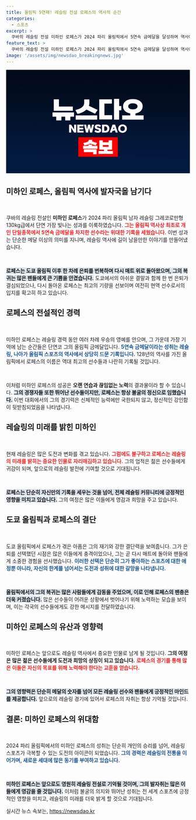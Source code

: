 ```yaml
---
title: 올림픽 5연패! 레슬링 전설 로페스의 역사적 순간
categories:
  - 스포츠
excerpt: >
  쿠바의 레슬링 전설 미하인 로페스가 2024 파리 올림픽에서 5연속 금메달을 달성하며 역사에 길이 남을 기록을 세웠습니다. 은퇴 후 돌아온 그가 보여준 전설적인 기량을 만나보세요!
feature_text: >
  쿠바의 레슬링 전설 미하인 로페스가 2024 파리 올림픽에서 5연속 금메달을 달성하며 역사에 길이 남을 기록을 세웠습니다. 은퇴 후 돌아온 그가 보여준 전설적인 기량을 만나보세요!
image: '/assets/img/newsdao_breakingnews.jpg'
---
```


<p><img src="/assets/img/newsdao_breakingnews.jpg" alt="flaretime 속보" /></p>

<h2 data-ke-size="size26">미하인 로페스, 올림픽 역사에 발자국을 남기다</h2>

<p data-ke-size="size16">&nbsp;</p>

<p>쿠바의 레슬링 전설인 <b>미하인 로페스</b>가 2024 파리 올림픽 남자 레슬링 그레코로만형 130kg급에서 단연 가장 빛나는 성과를 이룩하였습니다. <b><span style="color: #ee2323;">그는 올림픽 역사상 최초로 개인 단일종목에서 5연속 금메달을 차지한 선수라는 위대한 기록을 세웠습니다.</span></b> 이번 성과는 단순한 메달 이상의 의미를 지니며, 레슬링 역사에 길이 남을만한 이야기를 만들어냈습니다. </p>

<p data-ke-size="size16">&nbsp;</p>

<p><b><span style="background-color: #21538527;">로페스는 도쿄 올림픽 이후 한 차례 은퇴를 번복하며 다시 매트 위로 돌아왔으며, 그의 복귀는 많은 팬들에게 큰 기쁨을 안겼습니다.</span></b> 도쿄에서의 아쉬운 결말과 함께 한 번 은퇴가 결심되었으나, 다시 돌아온 로페스는 최고의 기량을 선보이며 여전히 현역 선수로서의 입지를 확고히 하고 있습니다. </p>

<h2 data-ke-size="size26">로페스의 전설적인 경력</h2>

<p data-ke-size="size16">&nbsp;</p>

<p>미하인 로페스는 레슬링 경력 동안 여러 차례 우승의 영예를 안으며, 그 가운데 가장 기억에 남는 순간들은 단연코 그의 올림픽 금메달입니다. <b><span style="color: #1a5490;">5연속 금메달이라는 성취는 레슬링, 나아가 올림픽 스포츠의 역사에서 상당히 드문 기록입니다.</span></b> 128년의 역사를 가진 올림픽에서 로페스의 이름은 역대 최고의 선수들과 나란히 기록될 것입니다.</p>

<p data-ke-size="size16">&nbsp;</p>

<p>이처럼 미하인 로페스의 성공은 <b>오랜 연습과 끊임없는 노력</b>의 결과물이라 할 수 있습니다. <b><span style="background-color: #21538527;">그의 경쟁자들 또한 뛰어난 선수들이지만, 로페스는 항상 불굴의 정신으로 임했습니다.</span></b> 이번 대회에서의 그의 경기력은 신체적인 능력에만 국한되지 않고, 정신적인 강인함이 뒷받침되었음을 나타냅니다.</p>

<h2 data-ke-size="size26">레슬링의 미래를 밝힌 미하인</h2>

<p data-ke-size="size16">&nbsp;</p>

<p>현재 레슬링은 많은 도전과 변화를 겪고 있습니다. <b><span style="color: #ee2323;">그럼에도 불구하고 로페스는 레슬링의 미래를 밝히는 중요한 인물로 자리매김하고 있습니다.</span></b> 그의 업적은 젊은 선수들에게 귀감이 되며, 앞으로의 레슬링 발전에 기여할 것으로 기대됩니다. </p>

<p data-ke-size="size16">&nbsp;</p>

<p><b><span style="background-color: #21538527;">로페스는 단순히 자신만의 기록을 세우는 것을 넘어, 전체 레슬링 커뮤니티에 긍정적인 영향을 미치고 있습니다.</span></b> 그의 여정은 많은 이들에게 영감과 희망을 주고 있습니다. </p>

<h2 data-ke-size="size26">도쿄 올림픽과 로페스의 결단</h2>

<p data-ke-size="size16">&nbsp;</p>

<p>도쿄 올림픽에서 로페스가 겪은 아픔은 그의 재기와 강한 결단력을 보여줍니다. 그가 은퇴를 선택했던 시점은 많은 이들에게 충격이었으나, 그는 곧 다시 매트에 돌아와 팬들에게 소중한 경험을 선사했습니다. <b><span style="color: #1a5490;">이러한 선택은 단순히 그가 좋아하는 스포츠에 대한 애정뿐 아니라, 자신의 한계를 넘어서는 도전과 성취에 대한 갈망을 나타냅니다.</span></b></p>

<p data-ke-size="size16">&nbsp;</p>

<p><b><span style="background-color: #21538527;">올림픽에서의 그의 복귀는 많은 사람들에게 감동을 주었으며, 이로 인해 로페스의 팬층은 더욱 커졌습니다.</span></b> 많은 선수들이 어려운 상황에서 벗어나기 위해 노력하는 모습을 보이며, 이는 각국의 선수들에게도 강한 메시지를 전달하였습니다.</p>

<h2 data-ke-size="size26">미하인 로페스의 유산과 영향력</h2>

<p data-ke-size="size16">&nbsp;</p>

<p>미하인 로페스는 앞으로도 레슬링 역사에서 중요한 인물로 남게 될 것입니다. <b>그의 여정은 많은 젊은 선수들에게 도전과 희망의 상징이 되고 있습니다.</b> <b><span style="color: #ee2323;">로페스의 경기를 통해 많은 이들은 자신의 목표를 위해 노력해야 한다는 교훈을 얻습니다.</span></b></p>

<p data-ke-size="size16">&nbsp;</p>

<p><b><span style="background-color: #21538527;">그의 영향력은 단순히 메달의 숫자를 넘어 모든 레슬링 선수와 팬들에게 긍정적인 마인드를 제공합니다.</span></b> 앞으로의 레슬링 경기에 있어서 로페스의 자취는 항상 기억될 것입니다. </p>

<h2 data-ke-size="size26">결론: 미하인 로페스의 위대함</h2>

<p data-ke-size="size16">&nbsp;</p>

<p>2024 파리 올림픽에서의 미하인 로페스의 성취는 단순히 개인의 승리를 넘어, 레슬링 스포츠가 극복할 수 있는 도전의 아이콘이 되었습니다. <b><span style="color: #1a5490;">그의 경력은 레슬링의 전통을 이어가며, 새로운 세대에 많은 동기를 부여하고 있습니다.</span></b></p>

<p data-ke-size="size16">&nbsp;</p>

<p><b><span style="background-color: #21538527;">미하인 로페스는 앞으로도 영원히 레슬링 전설로 기억될 것이며, 그의 발자취는 많은 이들에게 영감을 줄 것입니다.</span></b> 이처럼 불굴의 의지와 뛰어난 성취는 전 세계 스포츠에 긍정적인 영향을 미치고, 레슬링의 미래를 더욱 밝게 할 것으로 기대됩니다.</p>
실시간 뉴스 속보는, <a href="https://newsdao.kr" rel="dofollow">https://newsdao.kr</a>


